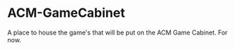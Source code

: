 ACM-GameCabinet
===============

A place to house the game's that will be put on the ACM Game Cabinet. For now.
